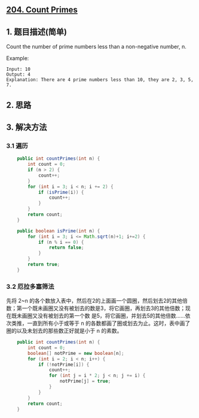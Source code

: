## [204. Count Primes](https://leetcode-cn.com/problems/count-primes/)

## 1. 题目描述(简单)

Count the number of prime numbers less than a non-negative number, n.

Example:
```
Input: 10
Output: 4
Explanation: There are 4 prime numbers less than 10, they are 2, 3, 5, 7.
```


## 2. 思路

## 3. 解决方法

### 3.1 遍历


```java
    public int countPrimes(int n) {
        int count = 0;
        if (n > 2) {
            count++;
        }
        for (int i = 3; i < n; i += 2) {
            if (isPrime(i)) {
                count++;
            }
        }
        return count;
    }

    public boolean isPrime(int n) {
        for (int i = 3; i <= Math.sqrt(n)+1; i+=2) {
            if (n % i == 0) {
                return false;
            }
        }
        return true;
    }
```

### 3.2 厄拉多塞筛法
先将 2~n 的各个数放入表中，然后在2的上面画一个圆圈，然后划去2的其他倍数；第一个既未画圈又没有被划去的数是3，将它画圈，再划去3的其他倍数；现在既未画圈又没有被划去的第一个数 是5，将它画圈，并划去5的其他倍数……依次类推，一直到所有小于或等于 n 的各数都画了圈或划去为止。这时，表中画了圈的以及未划去的那些数正好就是小于 n 的素数。


```java
    public int countPrimes(int n) {
        int count = 0;
        boolean[] notPrime = new boolean[n];
        for (int i = 2; i < n; i++) {
            if (!notPrime[i]) {
                count++;
                for (int j = i * 2; j < n; j += i) {
                    notPrime[j] = true;
                }
            }
        }
        return count;
    }
```


